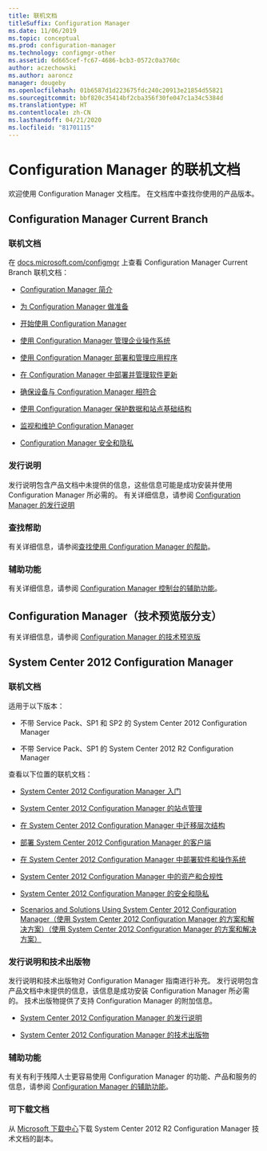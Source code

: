 ```yaml
---
title: 联机文档
titleSuffix: Configuration Manager
ms.date: 11/06/2019
ms.topic: conceptual
ms.prod: configuration-manager
ms.technology: configmgr-other
ms.assetid: 6d665cef-fc67-4686-bcb3-0572c0a3760c
author: aczechowski
ms.author: aaroncz
manager: dougeby
ms.openlocfilehash: 01b6587d1d223675fdc240c20913e21854d55821
ms.sourcegitcommit: bbf820c35414bf2cba356f30fe047c1a34c5384d
ms.translationtype: HT
ms.contentlocale: zh-CN
ms.lasthandoff: 04/21/2020
ms.locfileid: "81701115"
---
```

# <a name="online-documentation-for-configuration-manager"></a>Configuration Manager 的联机文档

<!-- this article is a placeholder for the historical CHM file, or F1 help, as all the versions used the same FWLINK to get to help. Due to that, this file is used to help redirect the reader to the product they want help with -->

欢迎使用 Configuration Manager 文档库。 在文档库中查找你使用的产品版本。

## <a name="configuration-manager-current-branch"></a>Configuration Manager Current Branch

### <a name="online-documentation"></a>联机文档

在 [docs.microsoft.com/configmgr](https://docs.microsoft.com/configmgr) 上查看 Configuration Manager Current Branch 联机文档：  

- [Configuration Manager 简介](../understand/introduction.md)  

- [为 Configuration Manager 做准备](../plan-design/get-ready.md)  

- [开始使用 Configuration Manager ](../servers/deploy/start-using.md)  

- [使用 Configuration Manager 管理企业操作系统](../../osd/understand/introduction-to-operating-system-deployment.md)  

- [使用 Configuration Manager 部署和管理应用程序](../../apps/deploy-use/deploy-applications.md)  

- [在 Configuration Manager 中部署并管理软件更新](../../sum/understand/software-updates-introduction.md)  

- [确保设备与 Configuration Manager 相符合](../../compliance/understand/ensure-device-compliance.md)  

- [使用 Configuration Manager 保护数据和站点基础结构](../../protect/understand/protect-data-and-site-infrastructure.md)  

- [监视和维护 Configuration Manager](../servers/manage/maintenance-tasks.md)  

- [Configuration Manager 安全和隐私](../plan-design/security/security-and-privacy.md)  

### <a name="release-notes"></a>发行说明

发行说明包含产品文档中未提供的信息，这些信息可能是成功安装并使用 Configuration Manager 所必需的。 有关详细信息，请参阅 [Configuration Manager 的发行说明](../servers/deploy/install/release-notes.md)  

### <a name="find-help"></a>查找帮助

有关详细信息，请参阅[查找使用 Configuration Manager 的帮助](../understand/find-help.md)。

### <a name="accessibility"></a>辅助功能

有关详细信息，请参阅 [Configuration Manager 控制台的辅助功能](../understand/accessibility-features.md)。

## <a name="configuration-manager-technical-preview-branch"></a>Configuration Manager（技术预览版分支）

有关详细信息，请参阅 [Configuration Manager 的技术预览版](../get-started/technical-preview.md)  

## <a name="system-center-2012-configuration-manager"></a>System Center 2012 Configuration Manager

### <a name="online-documentation"></a>联机文档

适用于以下版本：

- 不带 Service Pack、SP1 和 SP2 的 System Center 2012 Configuration Manager  

- 不带 Service Pack、SP1 的 System Center 2012 R2 Configuration Manager  

查看以下位置的联机文档：  

- [System Center 2012 Configuration Manager 入门](https://docs.microsoft.com/previous-versions/system-center/system-center-2012-R2/gg682144\(v=technet.10\))  

- [System Center 2012 Configuration Manager 的站点管理](https://docs.microsoft.com/previous-versions/system-center/system-center-2012-R2/gg681983\(v=technet.10\))  

- [在 System Center 2012 Configuration Manager 中迁移层次结构](https://docs.microsoft.com/previous-versions/system-center/system-center-2012-R2/gg682006\(v=technet.10\))  

- [部署 System Center 2012 Configuration Manager 的客户端](https://docs.microsoft.com/previous-versions/system-center/system-center-2012-R2/gg699391\(v=technet.10\))  

- [在 System Center 2012 Configuration Manager 中部署软件和操作系统](https://docs.microsoft.com/previous-versions/system-center/system-center-2012-R2/gg699393\(v=technet.10\))  

- [System Center 2012 Configuration Manager 中的资产和合规性](https://docs.microsoft.com/previous-versions/system-center/system-center-2012-R2/gg682029\(v=technet.10\))  

- [System Center 2012 Configuration Manager 的安全和隐私](https://docs.microsoft.com/previous-versions/system-center/system-center-2012-R2/gg682033\(v=technet.10\))  

- [Scenarios and Solutions Using System Center 2012 Configuration Manager（使用 System Center 2012 Configuration Manager 的方案和解决方案）（使用 System Center 2012 Configuration Manager 的方案和解决方案）](https://docs.microsoft.com/previous-versions/system-center/system-center-2012-R2/jj884163\(v=technet.10\))  

### <a name="release-notes-and-technical-publications"></a>发行说明和技术出版物

发行说明和技术出版物对 Configuration Manager 指南进行补充。 发行说明包含产品文档中未提供的信息，该信息是成功安装 Configuration Manager 所必需的。 技术出版物提供了支持 Configuration Manager 的附加信息。  

- [System Center 2012 Configuration Manager 的发行说明](https://docs.microsoft.com/previous-versions/system-center/system-center-2012-R2/jj870706\(v=technet.10\))  

- [System Center 2012 Configuration Manager 的技术出版物](https://docs.microsoft.com/previous-versions/system-center/system-center-2012-R2/hh531521\(v=technet.10\))  

### <a name="accessibility"></a>辅助功能

有关有利于残障人士更容易使用 Configuration Manager 的功能、产品和服务的信息，请参阅 [Configuration Manager 的辅助功能](https://docs.microsoft.com/previous-versions/system-center/system-center-2012-R2/jj553406\(v=technet.10\))。

### <a name="downloadable-documentation"></a>可下载文档

从 [Microsoft 下载中心](https://www.microsoft.com/download/details.aspx?id=29901)下载 System Center 2012 R2 Configuration Manager 技术文档的副本。
